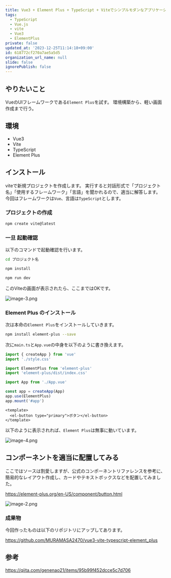```yaml
---
title: Vue3 + Element Plus + TypeScript + Viteでシンプルモダンなアプリケーションを作成
tags:
  - TypeScript
  - Vue.js
  - vite
  - Vue3
  - ElementPlus
private: false
updated_at: '2023-12-25T11:14:18+09:00'
id: 618772cf270a7ae5a5d5
organization_url_name: null
slide: false
ignorePublish: false
---
```


## やりたいこと

VueのUIフレームワークである`Element Plus`を試す。
環境構築から、軽い画面作成まで行う。

## 環境

- Vue3
- Vite
- TypeScript
- Element Plus

## インストール

viteで新規プロジェクトを作成します。
実行すると対話形式で「プロジェクト名」「使用するフレームワーク」「言語」を聞かれるので、適当に解答します。
今回はフレームワークは`Vue`、言語は`TypeScript`とします。

### プロジェクトの作成

```bash
npm create vite@latest
```

### 一旦 起動確認

以下のコマンドで起動確認を行います。

```bash
cd プロジェクト名

npm install

npm run dev
```

このViteの画面が表示されたら、ここまではOKです。

![image-3.png](https://qiita-image-store.s3.ap-northeast-1.amazonaws.com/0/243130/8fb28025-6b73-fb17-dca8-75d849011062.png)

### Element Plus のインストール

次は本命の`Element Plus`をインストールしていきます。

```bash
npm install element-plus --save
```

次に`main.ts`と`App.vue`の中身を以下のように書き換えます。

```ts:main.ts
import { createApp } from 'vue'
import './style.css'

import ElementPlus from 'element-plus'
import 'element-plus/dist/index.css'

import App from './App.vue'

const app = createApp(App)
app.use(ElementPlus)
app.mount('#app')
```

```vue:App.vue
<template>
  <el-button type="primary">ボタン</el-button>
</template>
```

以下のように表示されれば、`Element Plus`は無事に動いています。

![image-4.png](https://qiita-image-store.s3.ap-northeast-1.amazonaws.com/0/243130/9ad453c6-0f31-654c-fb5f-e1bde5aed223.png)


## コンポーネントを適当に配置してみる

ここではソースは割愛しますが、公式のコンポーネントリファレンスを参考に、簡易的なレイアウト作成し、カードやテキストボックスなどを配置してみました。


https://element-plus.org/en-US/component/button.html

![image-2.png](https://qiita-image-store.s3.ap-northeast-1.amazonaws.com/0/243130/0514314d-a069-a4ba-e261-c7ba0fa479ae.png)

### 成果物

今回作ったものは以下のリポジトリにアップしてあります。

https://github.com/MURAMASA2470/vue3-vite-typescript-element_plus

## 参考

https://qiita.com/genenao21/items/95b99f452dcce5c7d706


